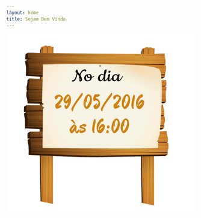 ```yaml
---
layout: home
title: Sejam Bem Vindo
---
```

<img class="placa" src="/assets/themes/css/img/placa.gif" />